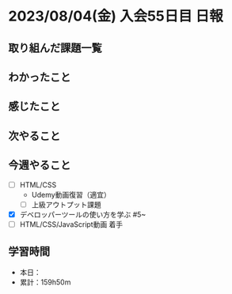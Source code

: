 # 2023/08/04(金) 入会55日目 日報

## 取り組んだ課題一覧

## わかったこと

## 感じたこと

## 次やること

## 今週やること

- [ ] HTML/CSS
  - Udemy動画復習（適宜）
  - [ ] 上級アウトプット課題
- [x] デベロッパーツールの使い方を学ぶ #5~
- [ ] HTML/CSS/JavaScript動画 着手

## 学習時間

- 本日：
- 累計：159h50m
